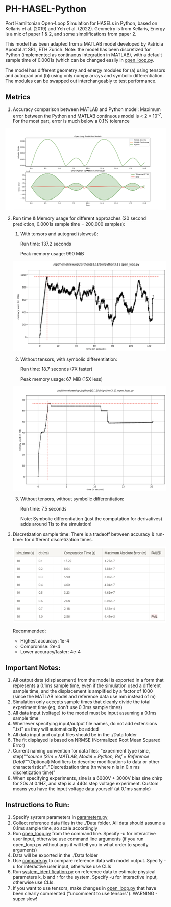 # PH-HASEL-Python
Port Hamiltonian Open-Loop Simulation for HASELs in Python, based on Kellaris et al. (2019) and Yeh et al. (2022). Geometry is from Kellaris, Energy is a mix of paper 1 & 2, and some simplifications from paper 2.

This model has been adapted from a MATLAB model developed by Patricia Apostol at SRL, ETH Zurich. Note: the model has been discretized for Python (implemented as continuous integration in MATLAB), with a default sample time of 0.0001s (which can be changed easily in [open_loop.py](open_loop.py).

The model has different geometry and energy modules for (a) using tensors and autograd and (b) using only numpy arrays and symbolic differentiation. The modules can be swapped out interchangeably to test performance.

## Metrics
1. Accuracy comparison between MATLAB and Python model:
    Maximum error between the Python and MATLAB continuous model is < 2 * 10<sup>-7</sup>. For the most part, error is much below a 0.1% tolerance

![Python Model Accuracy.png](https://github.com/MadhavL/PH-HASEL-Python/blob/main/Images/Python%20Model%20Accuracy.png)
    
2. Run time & Memory usage for different approaches (20 second prediction, 0.0001s sample time = 200,000 samples):
    1. With tensors and autograd (slowest):
   
        Run time: 137.2 seconds
    
        Peak memory usage: 990 MiB

    ![Memory usage with tensors](https://github.com/MadhavL/PH-HASEL-Python/blob/main/Images/With%20Tensors.png)
    
    2. Without tensors, with symbolic differentiation:
    
        Run time: 18.7 seconds (7X faster)
    
        Peak memory usage: 67 MiB (15X less)

    ![Memory usage without tensors](https://github.com/MadhavL/PH-HASEL-Python/blob/main/Images/Without%20Tensors%20With%20Symbolic.png)
    
    3. Without tensors, without symbolic differentiation:
    
        Run time: 7.5 seconds
        
        Note: Symbolic differentiation (just the computation for derivatives) adds around 11s to the simulation!

3. Discretization sample time:
    There is a tradeoff between accuracy & run-time: for different discretization times.

    ![Discretization Error vs Runtime](https://github.com/MadhavL/PH-HASEL-Python/blob/main/Images/Discretization%20Error.png)

    Recommended:
    * Highest accuracy: 1e-4
    * Compromise: 2e-4
    * Lower accuracy/faster: 4e-4

## Important Notes:
1. All output data (displacement) from the model is exported in a form that represents a 0.1ms sample time, even if the simulation used a different sample time, and the displacement is amplified by a factor of 1000 (since the MATLAB model and reference data use mm instead of m)
2. Simulation only accepts sample times that cleanly divide the total experiment time (eg, don't use 0.3ms sample times)
3. All data input (voltage) to the model must be input assuming a 0.1ms sample time
4. Whenever specifying input/output file names, do not add extensions ".txt" as they will automatically be added
5. All data input and output files should be in the ./Data folder
6. The fit displayed is based on NRMSE (Normalized Root Mean Squared Error)
7. Current naming convention for data files: "experiment type (sine, step)"_"source (Sim = MATLAB, Model = Python, Ref = Reference Data)"_"(Optional) Modifiers to describe modifications to data or other characteristics"_"Discretization time (tn where n is in 0.n ms discretization time)"
8. When specifying experiments, sine is a 6000V + 3000V bias sine chirp for 20s at 0.1HZ, and step is a 440s step voltage experiment. Custom means you have the input voltage data yourself (at 0.1ms sample)


## Instructions to Run:
1. Specify system parameters in [parameters.py](parameters.py)
2. Collect reference data files in the ./Data folder. All data should assume a 0.1ms sample time, so scale accordingly
3. Run [open_loop.py](open_loop.py) from the command line. Specify -u for interactive user input, otherwise use command line arguments (if you run open_loop.py without args it will tell you in what order to specify arguments)
3. Data will be exported in the ./Data folder
4. Use [compare.py](compare.py) to compare reference data with model output. Specify -u for interactive user input, otherwise use CLIs
5. Run [system_identification.py](system_identification.py) on reference data to estimate physical parameters k, b and r for the system. Specify -u for interactive input, otherwise use CLIs.
6. If you want to use tensors, make changes in [open_loop.py](open_loop.py) that have been clearly commented ("uncomment to use tensors"). WARNING - super slow!
